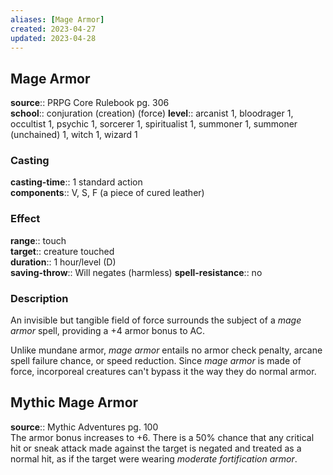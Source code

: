 ```yaml
---
aliases: [Mage Armor]
created: 2023-04-27
updated: 2023-04-28
---
```


## Mage Armor

**source**:: PRPG Core Rulebook pg. 306  
**school**:: conjuration (creation) (force)
**level**:: arcanist 1, bloodrager 1, occultist 1, psychic 1, sorcerer 1, spiritualist 1, summoner 1, summoner (unchained) 1, witch 1, wizard 1

### Casting

**casting-time**:: 1 standard action  
**components**:: V, S, F (a piece of cured leather)

### Effect

**range**:: touch  
**target**:: creature touched  
**duration**:: 1 hour/level (D)  
**saving-throw**:: Will negates (harmless)
**spell-resistance**:: no

### Description

An invisible but tangible field of force surrounds the subject of a *mage armor* spell, providing a +4 armor bonus to AC.  
  
Unlike mundane armor, *mage armor* entails no armor check penalty, arcane spell failure chance, or speed reduction. Since *mage armor* is made of force, incorporeal creatures can't bypass it the way they do normal armor.

## Mythic Mage Armor

**source**:: Mythic Adventures pg. 100  
The armor bonus increases to +6. There is a 50% chance that any critical hit or sneak attack made against the target is negated and treated as a normal hit, as if the target were wearing *moderate fortification armor*.
